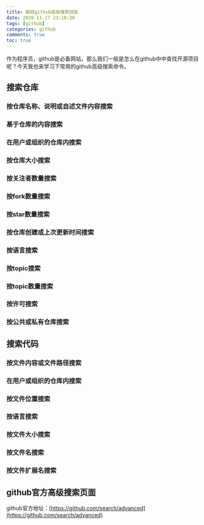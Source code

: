 ```yaml
---
title: 解锁github高级搜索技能
date: 2020-11-17 23:10:38
tags: [github]
categories: github
comments: true
toc: true
---
```



作为程序员，github是必备网站，那么我们一般是怎么在github中中查找开源项目呢？今天我也来学习下常用的github高级搜索命令。

<!--more-->

## 搜索仓库

### 按仓库名称、说明或自述文件内容搜索

### 基于仓库的内容搜索

### 在用户或组织的仓库内搜索

### 按仓库大小搜索

### 按关注者数量搜索

### 按fork数量搜索

### 按star数量搜索

### 按仓库创建或上次更新时间搜索

### 按语言搜索

### 按topic搜索

### 按topic数量搜索

### 按许可搜索

### 按公共或私有仓库搜索

## 搜索代码

### 按文件内容或文件路径搜索

### 在用户或组织的仓库内搜索

### 按文件位置搜索

### 按语言搜索

### 按文件大小搜索

### 按文件名搜索

### 按文件扩展名搜索

## github官方高级搜索页面

github官方地址：[https://github.com/search/advanced](https://github.com/search/advanced)